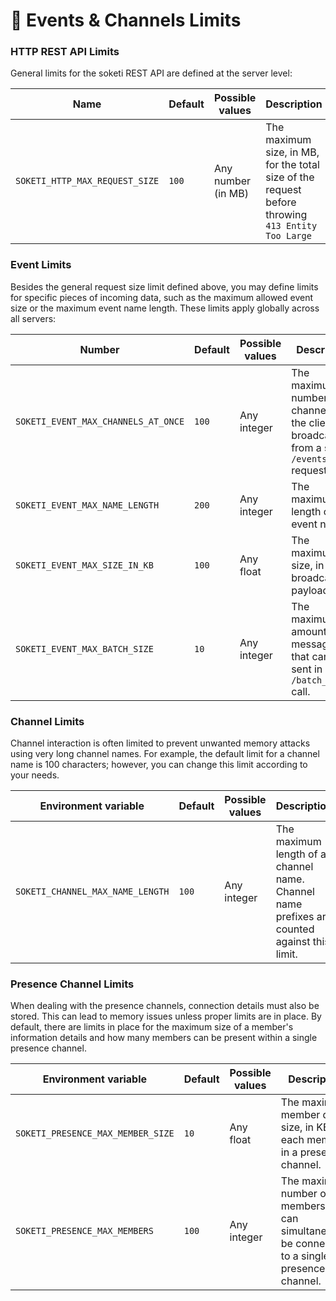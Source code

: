# 👥 Events & Channels Limits

### HTTP REST API Limits

General limits for the soketi REST API are defined at the server level:

| Name                           | Default | Possible values    | Description                                                                                       |
| ------------------------------ | ------- | ------------------ | ------------------------------------------------------------------------------------------------- |
| `SOKETI_HTTP_MAX_REQUEST_SIZE` | `100`   | Any number (in MB) | The maximum size, in MB, for the total size of the request before throwing `413 Entity Too Large` |

### Event Limits

Besides the general request size limit defined above, you may define limits for specific pieces of incoming data, such as the maximum allowed event size or the maximum event name length. These limits apply globally across all servers:

| Number                              | Default | Possible values | Description                                                                                      |
| ----------------------------------- | ------- | --------------- | ------------------------------------------------------------------------------------------------ |
| `SOKETI_EVENT_MAX_CHANNELS_AT_ONCE` | `100`   | Any integer     | The maximum number of channels that the client can broadcast to from a single `/events` request. |
| `SOKETI_EVENT_MAX_NAME_LENGTH`      | `200`   | Any integer     | The maximum length of an event name.                                                             |
| `SOKETI_EVENT_MAX_SIZE_IN_KB`       | `100`   | Any float       | The maximum size, in KB, of broadcast payloads.                                                  |
| `SOKETI_EVENT_MAX_BATCH_SIZE`       | `10`    | Any integer     | The maximum amount of messages that can be sent in one `/batch_events` call.                     |

### Channel Limits

Channel interaction is often limited to prevent unwanted memory attacks using very long channel names. For example, the default limit for a channel name is 100 characters; however, you can change this limit according to your needs.

| Environment variable             | Default | Possible values | Description                                                                                 |
| -------------------------------- | ------- | --------------- | ------------------------------------------------------------------------------------------- |
| `SOKETI_CHANNEL_MAX_NAME_LENGTH` | `100`   | Any integer     | The maximum length of a channel name. Channel name prefixes are counted against this limit. |

### Presence Channel Limits

When dealing with the presence channels, connection details must also be stored. This can lead to memory issues unless proper limits are in place. By default, there are limits in place for the maximum size of a member's information details and how many members can be present within a single presence channel.

| Environment variable              | Default | Possible values | Description                                                                                      |
| --------------------------------- | ------- | --------------- | ------------------------------------------------------------------------------------------------ |
| `SOKETI_PRESENCE_MAX_MEMBER_SIZE` | `10`    | Any float       | The maximum member data size, in KB, for each member in a presence channel.                      |
| `SOKETI_PRESENCE_MAX_MEMBERS`     | `100`   | Any integer     | The maximum number of members that can simultaneously be connected to a single presence channel. |
